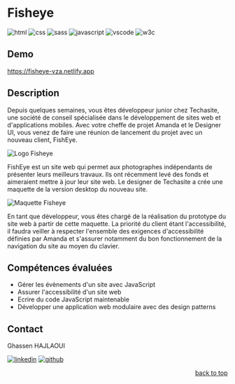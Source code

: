 <a name="readme-top"></a>

# Fisheye

![html][html5-badge]
![css][css3-badge]
![sass][sass-badge]
![javascript][javascript-badge]
![vscode][vscode-badge]
![w3c][w3c-badge]

## Demo

https://fisheye-vza.netlify.app

## Description

Depuis quelques semaines, vous êtes développeur junior chez Techasite, une société de conseil spécialisée dans le développement de sites web et d'applications mobiles. Avec votre cheffe de projet Amanda et le Designer UI, vous venez de faire une réunion de lancement du projet avec un nouveau client, FishEye.

![Logo Fisheye](./assets/logo.png)

FishEye est un site web qui permet aux photographes indépendants de présenter leurs meilleurs travaux. Ils ont récemment levé des fonds et aimeraient mettre à jour leur site web. Le designer de Techasite a crée une maquette de la version desktop du nouveau site.

![Maquette Fisheye](./assets/maquette.png)

En tant que développeur, vous êtes chargé de la réalisation du prototype du site web à partir de cette maquette. La priorité du client étant l'accessibilité, il faudra veiller à respecter l'ensemble des exigences d'accessibilité définies par Amanda et s'assurer notamment du bon fonctionnement de la navigation du site au moyen du clavier.

## Compétences évaluées

- Gérer les évènements d'un site avec JavaScript
- Assurer l'accessibilité d'un site web
- Ecrire du code JavaScript maintenable
- Développer une application web modulaire avec des design patterns

## Contact
Ghassen HAJLAOUI

[![linkedin][linkedin-badge]][linkedin-url]
[![github][github-badge]][github-url]

<p align="right"><a href="#readme-top">back to top</a></p>

<!-- BADGE LINKS -->

[html5-badge]: https://img.shields.io/badge/HTML5-E34F26?style=for-the-badge&logo=html5&logoColor=white
[css3-badge]: https://img.shields.io/badge/CSS3-1572B6?style=for-the-badge&logo=css3&logoColor=white
[sass-badge]: https://img.shields.io/badge/Sass-CC6699?style=for-the-badge&logo=sass&logoColor=white
[javascript-badge]: https://img.shields.io/badge/JavaScript-323330?style=for-the-badge&logo=javascript&logoColor=F7DF1E
[vscode-badge]: https://img.shields.io/badge/Made%20with-VSCode-1f425f.svg?style=for-the-badge&logoColor=white
[w3c-badge]: https://img.shields.io/w3c-validation/default?style=for-the-badge&logoColor=white&targetUrl=https%3A%2F%2Ffisheye-vza.netlify.app
[linkedin-badge]: https://img.shields.io/badge/LinkedIn-0077B5?style=for-the-badge&logo=linkedin&logoColor=white
[linkedin-url]: https://www.linkedin.com/in/ghassen-hajlaoui-a7177560
[github-badge]: https://img.shields.io/badge/GitHub-0a0a0a?style=for-the-badge&logo=github&logoColor=white
[github-url]: https://github.com/ghassenhajlaoui
